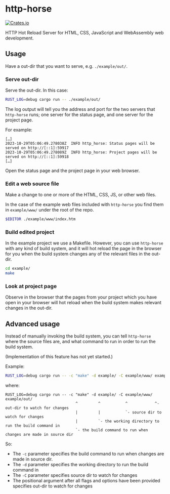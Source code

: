 # http-horse

[![Crates.io](https://img.shields.io/crates/v/http-horse.svg)](https://crates.io/crates/http-horse)

HTTP Hot Reload Server for HTML, CSS, JavaScript and WebAssembly web development.

## Usage

Have a out-dir that you want to serve, e.g. `./example/out/`.

### Serve out-dir

Serve the out-dir. In this case:

```zsh
RUST_LOG=debug cargo run -- ./example/out/
```

The log output will tell you the address and port for the two servers that `http-horse` runs;
one server for the status page, and one server for the project page.

For example:

```text
[…]
2023-10-29T05:06:49.278038Z  INFO http_horse: Status pages will be served on http://[::1]:59917
2023-10-29T05:06:49.278089Z  INFO http_horse: Project pages will be served on http://[::1]:59918
[…]
```

Open the status page and the project page in your web browser.

### Edit a web source file

Make a change to one or more of the HTML, CSS, JS, or other web files.

In the case of the example web files included with `http-horse` you find them
in `example/www/` under the root of the repo.

```zsh
$EDITOR ./example/www/index.htm
```

### Build edited project

In the example project we use a Makefile. However, you can use `http-horse`
with any kind of build system, and it will hot reload the page in the browser for
you when the build system changes any of the relevant files in the out-dir.

```zsh
cd example/
make
```

### Look at project page

Observe in the browser that the pages from your project which you have open
in your browser will hot reload when the build system makes relevant changes
in the out-dir.

## Advanced usage

Instead of manually invoking the build system, you can tell `http-horse`
where the source files are, and what command to run in order to run the build system.

(Implementation of this feature has not yet started.)

Example:

```zsh
RUST_LOG=debug cargo run -- -c "make" -d example/ -C example/www/ example/out/
```

where:

```text
RUST_LOG=debug cargo run -- -c "make" -d example/ -C example/www/ example/out/
                               ^         ^           ^            ^- out-dir to watch for changes
                               |         |           `- source dir to watch for changes
                               |         `- the working directory to run the build command in
                               `- the build command to run when changes are made in source dir
```

So:

* The `-c` parameter specifies the build command to run when changes are made in source dir.
* The `-d` parameter specifies the working directory to run the build command in
* The `-C` parameter specifies source dir to watch for changes
* The positional argument after all flags and options have been provided specifies out-dir to watch for changes
